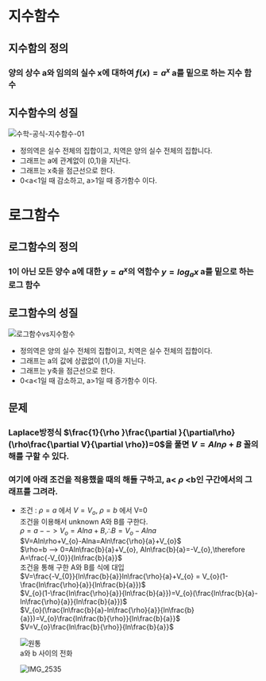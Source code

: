 # 지수함수
## 지수함의 정의  
 ### 양의 상수 a와 임의의 실수 x에 대하여 $f(x) =a^{x}$ a를 밑으로 하는 지수 함수  
## 지수함수의 성질  
![수학-공식-지수함수-01](https://github.com/DooHub/Electromagnetic_Math/assets/99073912/5fe50e04-3081-460f-97d2-e63cacde480a)
  + 정의역은 실수 전체의 집합이고, 치역은 양의 실수 전체의 집합니다.
  + 그래프는 a에 관계없이 (0,1)을 지난다.
  + 그래프는 x축을 점근선으로 한다.
  + 0<a<1일 때 감소하고, a>1일 때 증가함수 이다.
# 로그함수  
## 로그함수의 정의  
 ### 1이 아닌 모든 양수 a에 대한 $y=a^{x}$의 역함수 $y=log_{a}x$ a를 밑으로 하는 로그 함수
## 로그함수의 성질  
![로그함수vs지수함수](https://github.com/DooHub/Electromagnetic_Math/assets/99073912/98177a0a-3f1e-43e3-8ae2-cf35e4227197)
 + 정의역은 양의 실수 전체의 집합이고, 치역은 실수 전체의 집합이다.
 + 그래프는 a의 값에 상괎없이 (1,0)을 지닌다.
 + 그래프는 y축을 점근선으로 한다.
 + 0<a<1일 때 감소하고, a>1일 때 증가함수 이다.

## 문제  
### Laplace방정식 $\frac{1}{\rho }\frac{\partial }{\partial\rho}(\rho\frac{\partial V}{\partial \rho})=0$을 풀면 $V=Aln\rho+B$ 꼴의 해를 구할 수 있다.  
### 여기에 아래 조건을 적용했을 때의 해들 구하고, a< $\rho$ <b인 구간에서의 그래프를 그려라.   
 + 조건 : $\rho =a$ 에서 $V=V_{o}$, $\rho =b$ 에서  V=0  
   조건을 이용해서 unknown A와 B를 구한다.  
   $\rho=a --> V_{o}=Alna+B,   \therefore B=V_{o}-Alna$  
   $V=Aln\rho+V_{o}-Alna=Aln\frac{\rho}{a}+V_{o}$  
   $\rho=b --> 0=Aln\frac{b}{a}+V_{o}, Aln\frac{b}{a}=-V_{o},\therefore A=\frac{-V_{0}}{ln\frac{b}{a}}$  
   조건을 통해 구한 A와 B를 식에 대입   
   $V=\frac{-V_{0}}{ln\frac{b}{a}}ln\frac{\rho}{a}+V_{o} = V_{o}(1-\frac{ln\frac{\rho}{a}}{ln\frac{b}{a}})$  
   $V_{o}(1-\frac{ln\frac{\rho}{a}}{ln\frac{b}{a}})=V_{o}(\frac{ln\frac{b}{a}-ln\frac{\rho}{a}}{ln\frac{b}{a}})$  
   $V_{o}(\frac{ln\frac{b}{a}-ln\frac{\rho}{a}}{ln\frac{b}{a}})=V_{o}\frac{ln\frac{b}{\rho}}{ln\frac{b}{a}}$  
   $V=V_{o}\frac{ln\frac{b}{\rho}}{ln\frac{b}{a}}$

   ![원통](https://github.com/DooHub/Electromagnetic_Math/assets/99073912/d02fdf7c-e4fe-4d48-8019-d3d1aabc7b35)   
   a와 b 사이의 전화

   ![IMG_2535](https://github.com/DooHub/Electromagnetic_Math/assets/99073912/8489b1bb-66a7-4a0e-9bba-0a9e5aa21ad4)
   
   


